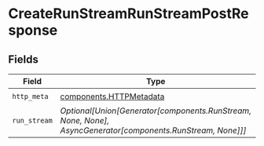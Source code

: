 # CreateRunStreamRunStreamPostResponse


## Fields

| Field                                                                                                      | Type                                                                                                       | Required                                                                                                   | Description                                                                                                |
| ---------------------------------------------------------------------------------------------------------- | ---------------------------------------------------------------------------------------------------------- | ---------------------------------------------------------------------------------------------------------- | ---------------------------------------------------------------------------------------------------------- |
| `http_meta`                                                                                                | [components.HTTPMetadata](../../models/components/httpmetadata.md)                                         | :heavy_check_mark:                                                                                         | N/A                                                                                                        |
| `run_stream`                                                                                               | *Optional[Union[Generator[components.RunStream, None, None], AsyncGenerator[components.RunStream, None]]]* | :heavy_minus_sign:                                                                                         | Stream of workflow run events                                                                              |